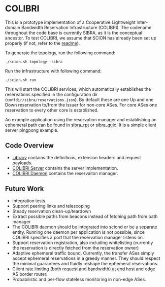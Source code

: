 # COLIBRI 

This is a prototype implementation of a Cooperative Lightweight Inter-domain 
Bandwidth Reservation Infrastructure (COLIBRI). The codename throughout the 
code base is currently SIBRA, as it is the conceptual ancestor. To test
COLIBRI, we assume that SCION has already been set up properly (if not, refer
to the [readme](README.md)). 

To generate the topology, run the following command:

```
./scion.sh topology -sibra
```

Run the infrastructure with following command:
```
./scion.sh run
```

This will start the COLIBRI services, which automatically establishes
the reservations specified in the configuration dir 
(`confdir/sibra/reservations.json`).
By default these are one Up and one Down reservation to/from the issuer
for non-core ASes. For core ASes one reservation to every other core
is established.

An example application using the reservation manager and establishing 
an ephemeral path can be found in [sibra_rpt](go/examples/sibra_rpt/pingpong.go)
or [sibra_quic](go/examples/sibra_quic/pingpong.go). It is a simple
client server pingpong example.

## Code Overview

* [Library](go/lib/sibra) contains the definitions, extension headers and request
 payloads.
* [COLIBRI Server](go/sibra_srv) contains the server implementation.
* [COLIBRI Daemon](go/sibrad) contains the reservaiton manager.


## Future Work
* integration tests
* Support peering links and telescoping
* Steady reservation clean-up/teardown
* Extract possible paths from beacons instead of fetching path from path manager
* The COLIBRI daemon should be integrated into sciond or be a separate entity.
 Running one daemon per application is not possible, since COLIBRI specifies a 
 port that the reservation manager listens on. 
* Support reservation registration, also including whitelisting (currently the 
 reservation is directly fetched from the reservation owner)
* Adaptive ephemeral traffic bound. Currently, the transfer ASes simply 
 accept ephemeral reservations in a greedy manner. They should respect the 
 minimal guarantees and fluidly reshape the ephemeral reservations.
* Client rate limiting (both request and bandwidth) at end host and edge AS 
 border router.
* Probabilistic and per-flow stateless monitoring in non-edge ASes.
